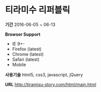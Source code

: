 # 티라미수 리퍼블릭
**기간**
2016-06-05 ~ 06-13

**Browser Support**
- IE 9+-<br>
- Firefox (latest)<br>
- Chrome (latest)<br>
- Safari (latest)<br>
- Mobile

**사용기술**
html5, css3, javascript, jQuery

**URL**
http://tiramisu-story.com/html/main.html
